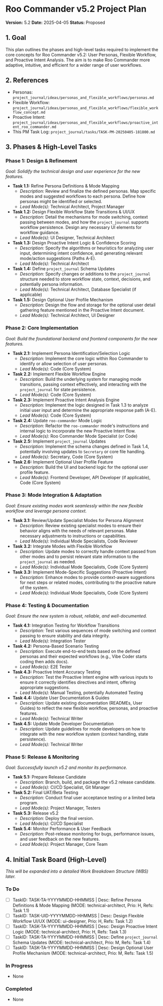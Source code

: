 # Roo Commander v5.2 Project Plan

**Version:** 5.2
**Date:** 2025-04-05
**Status:** Proposed

## 1. Goal

This plan outlines the phases and high-level tasks required to implement the core concepts for Roo Commander v5.2: User Personas, Flexible Workflow, and Proactive Intent Analysis. The aim is to make Roo Commander more adaptive, intuitive, and efficient for a wider range of user workflows.

## 2. References

*   Personas: `project_journal/ideas/personas_and_flexible_workflows/personas.md`
*   Flexible Workflow: `project_journal/ideas/personas_and_flexible_workflows/flexible_workflow_concept.md`
*   Proactive Intent: `project_journal/ideas/personas_and_flexible_workflows/proactive_intent_roo_commander.md`
*   This PM Task Log: `project_journal/tasks/TASK-PM-20250405-181800.md`

## 3. Phases & High-Level Tasks

### Phase 1: Design & Refinement

*Goal: Solidify the technical design and user experience for the new features.*

*   **Task 1.1:** Refine Persona Definitions & Mode Mapping
    *   *Description:* Review and finalize the defined personas. Map specific modes and suggested workflows to each persona. Define how personas might be identified or selected.
    *   *Lead Mode(s):* Technical Architect, Project Manager
*   **Task 1.2:** Design Flexible Workflow State Transitions & UI/UX
    *   *Description:* Detail the mechanisms for mode switching, context passing between modes, and how the `project_journal` supports workflow persistence. Design any necessary UI elements for workflow guidance.
    *   *Lead Mode(s):* UI Designer, Technical Architect
*   **Task 1.3:** Design Proactive Intent Logic & Confidence Scoring
    *   *Description:* Specify the algorithms or heuristics for analyzing user input, determining intent confidence, and generating relevant mode/action suggestions (Paths A-E).
    *   *Lead Mode(s):* Technical Architect
*   **Task 1.4:** Define `project_journal` Schema Updates
    *   *Description:* Specify changes or additions to the `project_journal` structure needed to store workflow state, context, decisions, and potentially persona information.
    *   *Lead Mode(s):* Technical Architect, Database Specialist (if applicable)
*   **Task 1.5:** Design Optional User Profile Mechanism
    *   *Description:* Design the flow and storage for the optional user detail gathering feature mentioned in the Proactive Intent document.
    *   *Lead Mode(s):* Technical Architect, UI Designer

### Phase 2: Core Implementation

*Goal: Build the foundational backend and frontend components for the new features.*

*   **Task 2.1:** Implement Persona Identification/Selection Logic
    *   *Description:* Implement the core logic within Roo Commander to identify or allow selection of user personas.
    *   *Lead Mode(s):* Code (Core System)
*   **Task 2.2:** Implement Flexible Workflow Engine
    *   *Description:* Build the underlying system for managing mode transitions, passing context effectively, and interacting with the `project_journal` for state persistence.
    *   *Lead Mode(s):* Code (Core System)
*   **Task 2.3:** Implement Proactive Intent Analysis Engine
    *   *Description:* Implement the logic designed in Task 1.3 to analyze initial user input and determine the appropriate response path (A-E).
    *   *Lead Mode(s):* Code (Core System)
*   **Task 2.4:** Update `roo-commander` Mode Logic
    *   *Description:* Refactor the `roo-commander` mode's instructions and internal logic to incorporate the new Proactive Intent flow.
    *   *Lead Mode(s):* Roo Commander Mode Specialist (or Code)
*   **Task 2.5:** Implement `project_journal` Updates
    *   *Description:* Implement the schema changes defined in Task 1.4, potentially involving updates to `Secretary` or core file handling.
    *   *Lead Mode(s):* Secretary, Code (Core System)
*   **Task 2.6:** Implement Optional User Profile Feature
    *   *Description:* Build the UI and backend logic for the optional user profile feature.
    *   *Lead Mode(s):* Frontend Developer, API Developer (if applicable), Code (Core System)

### Phase 3: Mode Integration & Adaptation

*Goal: Ensure existing modes work seamlessly within the new flexible workflow and leverage persona context.*

*   **Task 3.1:** Review/Update Specialist Modes for Persona Alignment
    *   *Description:* Review existing specialist modes to ensure their behavior aligns with the needs of relevant personas. Make necessary adjustments to instructions or capabilities.
    *   *Lead Mode(s):* Individual Mode Specialists, Code Reviewer
*   **Task 3.2:** Integrate Modes with Flexible Workflow
    *   *Description:* Update modes to correctly handle context passed from other modes and to persist relevant state information to the `project_journal` as needed.
    *   *Lead Mode(s):* Individual Mode Specialists, Code (Core System)
*   **Task 3.3:** Implement Mode-Specific Suggestions (Proactive Intent)
    *   *Description:* Enhance modes to provide context-aware suggestions for next steps or related modes, contributing to the proactive nature of the system.
    *   *Lead Mode(s):* Individual Mode Specialists, Code (Core System)

### Phase 4: Testing & Documentation

*Goal: Ensure the new system is robust, reliable, and well-documented.*

*   **Task 4.1:** Integration Testing for Workflow Transitions
    *   *Description:* Test various sequences of mode switching and context passing to ensure stability and data integrity.
    *   *Lead Mode(s):* Integration Tester
*   **Task 4.2:** Persona-Based Scenario Testing
    *   *Description:* Execute end-to-end tests based on the defined personas and their expected workflows (e.g., Vibe Coder starts coding then adds docs).
    *   *Lead Mode(s):* E2E Tester
*   **Task 4.3:** Proactive Intent Accuracy Testing
    *   *Description:* Test the Proactive Intent engine with various inputs to ensure it correctly identifies directives and intent, offering appropriate suggestions.
    *   *Lead Mode(s):* Manual Testing, potentially Automated Testing
*   **Task 4.4:** Update User Documentation & Guides
    *   *Description:* Update existing documentation (READMEs, User Guides) to reflect the new flexible workflow, personas, and proactive features.
    *   *Lead Mode(s):* Technical Writer
*   **Task 4.5:** Update Mode Developer Documentation
    *   *Description:* Update guidelines for mode developers on how to integrate with the new workflow system (context handling, state persistence).
    *   *Lead Mode(s):* Technical Writer

### Phase 5: Release & Monitoring

*Goal: Successfully launch v5.2 and monitor its performance.*

*   **Task 5.1:** Prepare Release Candidate
    *   *Description:* Branch, build, and package the v5.2 release candidate.
    *   *Lead Mode(s):* CI/CD Specialist, Git Manager
*   **Task 5.2:** Final UAT/Beta Testing
    *   *Description:* Conduct final user acceptance testing or a limited beta program.
    *   *Lead Mode(s):* Project Manager, Testers
*   **Task 5.3:** Release v5.2
    *   *Description:* Deploy the final version.
    *   *Lead Mode(s):* CI/CD Specialist
*   **Task 5.4:** Monitor Performance & User Feedback
    *   *Description:* Post-release monitoring for bugs, performance issues, and user feedback on the new features.
    *   *Lead Mode(s):* Project Manager, Core Team

## 4. Initial Task Board (High-Level)

*This will be expanded into a detailed Work Breakdown Structure (WBS) later.*

### To Do
*   [ ] TaskID: TASK-TA-YYYYMMDD-HHMMSS | Desc: Refine Persona Definitions & Mode Mapping (MODE: technical-architect, Prio: H, Refs: Task 1.1)
*   [ ] TaskID: TASK-UID-YYYYMMDD-HHMMSS | Desc: Design Flexible Workflow UI/UX (MODE: ui-designer, Prio: H, Refs: Task 1.2)
*   [ ] TaskID: TASK-TA-YYYYMMDD-HHMMSS | Desc: Design Proactive Intent Logic (MODE: technical-architect, Prio: H, Refs: Task 1.3)
*   [ ] TaskID: TASK-TA-YYYYMMDD-HHMMSS | Desc: Define `project_journal` Schema Updates (MODE: technical-architect, Prio: M, Refs: Task 1.4)
*   [ ] TaskID: TASK-TA-YYYYMMDD-HHMMSS | Desc: Design Optional User Profile Mechanism (MODE: technical-architect, Prio: M, Refs: Task 1.5)

### In Progress
*   None

### Completed
*   None